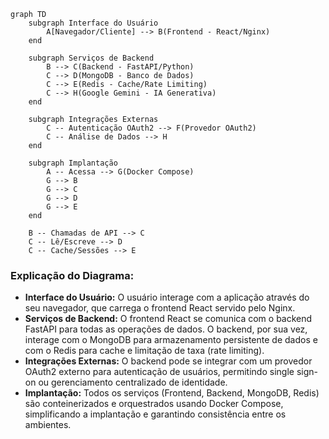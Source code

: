 ```mermaid
graph TD
    subgraph Interface do Usuário
        A[Navegador/Cliente] --> B(Frontend - React/Nginx)
    end

    subgraph Serviços de Backend
        B --> C(Backend - FastAPI/Python)
        C --> D(MongoDB - Banco de Dados)
        C --> E(Redis - Cache/Rate Limiting)
        C --> H(Google Gemini - IA Generativa)
    end

    subgraph Integrações Externas
        C -- Autenticação OAuth2 --> F(Provedor OAuth2)
        C -- Análise de Dados --> H
    end

    subgraph Implantação
        A -- Acessa --> G(Docker Compose)
        G --> B
        G --> C
        G --> D
        G --> E
    end

    B -- Chamadas de API --> C
    C -- Lê/Escreve --> D
    C -- Cache/Sessões --> E
```

### Explicação do Diagrama:

*   **Interface do Usuário:** O usuário interage com a aplicação através do seu navegador, que carrega o frontend React servido pelo Nginx.
*   **Serviços de Backend:** O frontend React se comunica com o backend FastAPI para todas as operações de dados. O backend, por sua vez, interage com o MongoDB para armazenamento persistente de dados e com o Redis para cache e limitação de taxa (rate limiting).
*   **Integrações Externas:** O backend pode se integrar com um provedor OAuth2 externo para autenticação de usuários, permitindo single sign-on ou gerenciamento centralizado de identidade.
*   **Implantação:** Todos os serviços (Frontend, Backend, MongoDB, Redis) são conteinerizados e orquestrados usando Docker Compose, simplificando a implantação e garantindo consistência entre os ambientes.